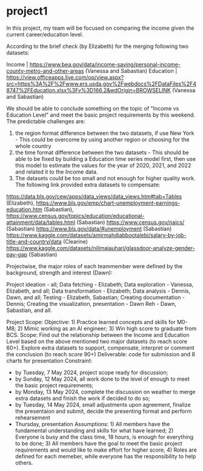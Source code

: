 # project1
In this project, my team will be focused on comparing the income given the current career/education level.

According to the brief check (by Elizabeth) for the merging following two datasets: 

Income | https://www.bea.gov/data/income-saving/personal-income-county-metro-and-other-areas (Vanessa and Sabastian)
Education | https://view.officeapps.live.com/op/view.aspx?src=https%3A%2F%2Fwww.ers.usda.gov%2Fwebdocs%2FDataFiles%2F48747%2FEducation.xlsx%3Fv%3D166.2&wdOrigin=BROWSELINK (Vanessa and Sabastian)

We should be able to conclude something on the topic of "Income vs Education Level" and meet the basic project requirements by this weekend. The predictable challenges are:
1) the region format difference between the two datasets, if use New York - This could be overcome by using another region or choosing for the whole country
2) the time format difference between the two datasets - This should be able to be fixed by building a Education time series model first, then use this model to estimate the values for the year of 2020, 2021, and 2022 and related it to the Income data.     
3) The datasets could be too small and not enough for higher quality work. The following link provided extra datasets to compensate:

https://data.bls.gov/cew/apps/data_views/data_views.htm#tab=Tables (Elizabeth),
https://www.bls.gov/emp/chart-unemployment-earnings-education.htm (Sabastian),
https://www.census.gov/topics/education/educational-attainment/data/tables.html (Sabastian)
https://www.census.gov/naics/ (Sabastian)
https://www.bls.gov/data/#unemployment (Sabastian)
https://www.kaggle.com/datasets/amirmahdiabbootalebi/salary-by-job-title-and-country/data (Clearine)
https://www.kaggle.com/datasets/nilimajauhari/glassdoor-analyze-gender-pay-gap (Sabastian)

Projectwise, the major roles of each teammember were defined by the background, strength and interest (Dawn):

Project ideation - all;
Data fetching - Elizabeth;
Data exploration - Vanessa, Elizabeth, and all;
Data transformation - Elizabeth;
Data analysis - Dennis, Dawn, and all;
Testing - Elizabeth, Sabastian;
Creating documentation - Dennis;
Creating the visualization, presentation - Dawn
Reh - Dawn, Sabastian, and all.

Project Scope:
Objective: 1) Practice learned concepts and skills for M0-M8; 2) Mimic working as an AI engineer; 3) Win high score to graduate from BCS. 
Scope: Find out the relationship between the Income and Education Level based on the above mentioned two major datasets (to reach score 60+). Explore extra datasets to support, compensate, interpret or comment the conclusion (to reach score 90+)
Deliverable: code for submission and 8 charts for presentation
Constraint: 
- by Tuesday, 7 May 2024, project scope ready for discussion;
- by Sunday, 12 May 2024, all work done to the level of enough to meet the basic project requirements;
- by Monday, 13 May 2024, complete the discussion on weather to merge extra datasets and finish the work if decided to do so;
- by Tuesday, 14 May 2024, small adjustments upon agreement, finalize the presentaion and submit, decide the presenting format and perform rehearsement
- Thursday, presentation
Assumptions: 1) All members have the fundamental understanding and skills for what have learned; 2) Everyone is busy and the class time, 18 hours, is enough for everything to be done; 3) All members have the goal to meet the basic project requirements and would like to make effort for higher score; 4) Roles are defined for each memeber, while everyone has the responsibility to help others. 
 
